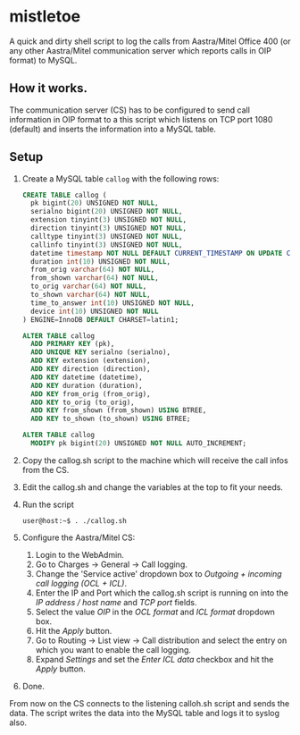 # mistletoe
A quick and dirty shell script to log the calls from Aastra/Mitel Office 400 (or any other Aastra/Mitel communication server which reports calls in OIP format) to MySQL.

## How it works.
The communication server (CS) has to be configured to send call information in OIP format to a this script which listens on TCP port 1080 (default) and inserts the information into a MySQL table.

## Setup
1. Create a MySQL table `callog` with the following rows:
	```sql
	CREATE TABLE callog (
	  pk bigint(20) UNSIGNED NOT NULL,
	  serialno bigint(20) UNSIGNED NOT NULL,
	  extension tinyint(3) UNSIGNED NOT NULL,
	  direction tinyint(3) UNSIGNED NOT NULL,
	  calltype tinyint(3) UNSIGNED NOT NULL,
	  callinfo tinyint(3) UNSIGNED NOT NULL,
	  datetime timestamp NOT NULL DEFAULT CURRENT_TIMESTAMP ON UPDATE CURRENT_TIMESTAMP,
	  duration int(10) UNSIGNED NOT NULL,
	  from_orig varchar(64) NOT NULL,
	  from_shown varchar(64) NOT NULL,
	  to_orig varchar(64) NOT NULL,
	  to_shown varchar(64) NOT NULL,
	  time_to_answer int(10) UNSIGNED NOT NULL,
	  device int(10) UNSIGNED NOT NULL
	) ENGINE=InnoDB DEFAULT CHARSET=latin1;

	ALTER TABLE callog
	  ADD PRIMARY KEY (pk),
	  ADD UNIQUE KEY serialno (serialno),
	  ADD KEY extension (extension),
	  ADD KEY direction (direction),
	  ADD KEY datetime (datetime),
	  ADD KEY duration (duration),
	  ADD KEY from_orig (from_orig),
	  ADD KEY to_orig (to_orig),
	  ADD KEY from_shown (from_shown) USING BTREE,
	  ADD KEY to_shown (to_shown) USING BTREE;

	ALTER TABLE callog
	  MODIFY pk bigint(20) UNSIGNED NOT NULL AUTO_INCREMENT;
	```

2. Copy the callog.sh script to the machine which will receive the call infos from the CS.
3. Edit the callog.sh and change the variables at the top to fit your needs.
4. Run the script
	```
	user@host:~$ . ./callog.sh
	```
5. Configure the Aastra/Mitel CS:
	1. Login to the WebAdmin.
	2. Go to Charges -> General -> Call logging.
	3. Change the 'Service active' dropdown box to *Outgoing + incoming call logging (OCL + ICL)*.
	4. Enter the IP and Port which the callog.sh script is running on into the *IP address / host name* and *TCP port* fields.
	5. Select the value *OIP* in the *OCL format* and *ICL format* dropdown box.
	6. Hit the *Apply* button.
	7. Go to Routing -> List view -> Call distribution and select the entry on which you want to enable the call logging.
	8. Expand *Settings* and set the *Enter ICL data* checkbox and hit the *Apply* button.
6. Done.

From now on the CS connects to the listening calloh.sh script and sends the data. The script writes the data into the MySQL table and logs it to syslog also.